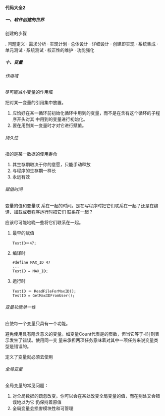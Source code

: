 #### 代码大全2

##### 一、软件创建的世界

创建的步骤

. 问题定义
· 需求分析
· 实现计划
· 总体设计
· 详细设计
· 创建即实现
· 系统集成
· 单元测试
· 系统测试
· 校正性的维护
· 功能强化

##### 十、变量

###### 作用域

尽可能减小变量的作用域

把对某一变量的引用集中放置。

1. 应恰好在某一循环前初始化循环中用到的变量，而不是在含有这个循环的子程序开头对其 中用到的变量进行初始化。
2. 要在用到某一变量时才对它进行赋值。

###### 持久性

指的是某一数据的使用寿命

1. 其生存期取决于你的意愿，只能手动释放
2. 与程序的生存期一样长
3. 永远有效

###### 赋值时间

变量的值和变量联 系在一起的时间。是在写程序时把它们联系在一起？还是在编译、加载或者程序运行时把它们 联系在一起？

应该尽可能地晚一些将它们联系在一起。

1. 最早的赋值

   ```
   TestID＝47;
   ```

2. 编译时

   ```
   #define MAX_ID 47
   ...
   TestID = MAX_ID;
   ```

3. 运行时

   ```
   TestID ＝ ReadFileForMaxID();
   TestID = GetMaxIDFromUser();
   ```

###### 变量功能单一性

应使每一个变量只具有一个功能。

避免使用具有隐含意义的变量。如变量Count代表是的页数，但当它等于-l时则表示发生了错误。使用同一变 量来承担两项任务意味着对其中一项任务来说变量类型是错误的。

定义了变量就必须去使用

###### 全局变量

全局变量的常见问题：

1. 对全局数据的疏忽改变。你可以会在某处改变全局变量的值，而在别处又会错误地以为它 仍保持着原值
2. 全局变量会损害模块性和可管理



